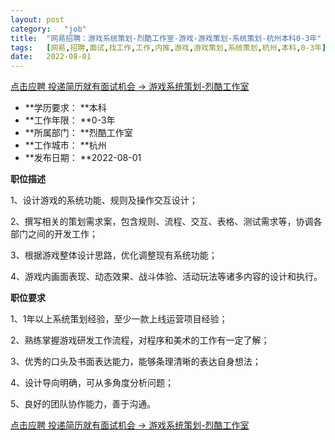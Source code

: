 ```yaml
---
layout:	post
category:	"job"
title:	"网易招聘：游戏系统策划-烈酷工作室-游戏-游戏策划-系统策划-杭州本科0-3年"
tags:	[网易,招聘,面试,找工作,工作,内推,游戏,游戏策划,系统策划,杭州,本科,0-3年]
date:	2022-08-01
---
```


[点击应聘 投递简历就有面试机会 ->  游戏系统策划-烈酷工作室](http://mobile.bole.netease.com/bole/boleDetail?id=23369&employeeId=346f03c3cda5f04c&key=all)



- **学历要求： **本科
- **工作年限： **0-3年
- **所属部门： **烈酷工作室
- **工作城市： **杭州
- **发布日期： **2022-08-01



**职位描述**

1、设计游戏的系统功能、规则及操作交互设计；

2、撰写相关的策划需求案，包含规则、流程、交互、表格、测试需求等，协调各部门之间的开发工作；

3、根据游戏整体设计思路，优化调整现有系统功能；

4、游戏内画面表现、动态效果、战斗体验、活动玩法等诸多内容的设计和执行。



**职位要求**

1、1年以上系统策划经验，至少一款上线运营项目经验；

2、熟练掌握游戏研发工作流程，对程序和美术的工作有一定了解；

3、优秀的口头及书面表达能力，能够条理清晰的表达自身想法；

4、设计导向明确，可从多角度分析问题；

5、良好的团队协作能力，善于沟通。



[点击应聘 投递简历就有面试机会 ->  游戏系统策划-烈酷工作室](http://mobile.bole.netease.com/bole/boleDetail?id=23369&employeeId=346f03c3cda5f04c&key=all)